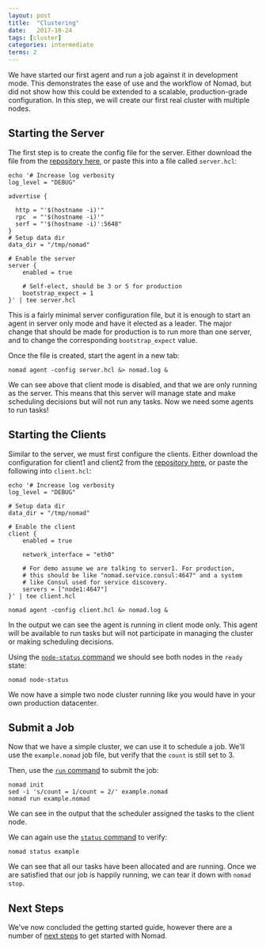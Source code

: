 ```yaml
---
layout: post
title:  "Clustering"
date:   2017-10-24
tags: [cluster]
categories: intermediate
terms: 2
---
```


We have started our first agent and run a job against it in development mode.
This demonstrates the ease of use and the workflow of Nomad, but did not show how
this could be extended to a scalable, production-grade configuration. In this step,
we will create our first real cluster with multiple nodes.

## Starting the Server

The first step is to create the config file for the server. Either download
the file from the [repository here](https://github.com/hashicorp/nomad/tree/master/demo/vagrant),
or paste this into a file called `server.hcl`:

```.term1
echo '# Increase log verbosity
log_level = "DEBUG"

advertise {

  http = "'$(hostname -i)'"
  rpc  = "'$(hostname -i)'"
  serf = "'$(hostname -i)':5648"
}
# Setup data dir
data_dir = "/tmp/nomad"

# Enable the server
server {
    enabled = true

    # Self-elect, should be 3 or 5 for production
    bootstrap_expect = 1
}' | tee server.hcl
```

This is a fairly minimal server configuration file, but it
is enough to start an agent in server only mode and have it
elected as a leader. The major change that should be made for
production is to run more than one server, and to change the
corresponding `bootstrap_expect` value.

Once the file is created, start the agent in a new tab:

```.term1
nomad agent -config server.hcl &> nomad.log &
```

We can see above that client mode is disabled, and that we are
only running as the server. This means that this server will manage
state and make scheduling decisions but will not run any tasks.
Now we need some agents to run tasks!

## Starting the Clients

Similar to the server, we must first configure the clients. Either download
the configuration for client1 and client2 from the
[repository here](https://github.com/hashicorp/nomad/tree/master/demo/vagrant), or
paste the following into `client.hcl`:

```.term2
echo '# Increase log verbosity
log_level = "DEBUG"

# Setup data dir
data_dir = "/tmp/nomad"

# Enable the client
client {
    enabled = true

    network_interface = "eth0"

    # For demo assume we are talking to server1. For production,
    # this should be like "nomad.service.consul:4647" and a system
    # like Consul used for service discovery.
    servers = ["node1:4647"]
}' | tee client.hcl

```

```.term2
nomad agent -config client.hcl &> nomad.log &
```

In the output we can see the agent is running in client mode only.
This agent will be available to run tasks but will not participate
in managing the cluster or making scheduling decisions.

Using the [`node-status` command](/docs/commands/node-status.html)
we should see both nodes in the `ready` state:

```.term1
nomad node-status
```

We now have a simple two node cluster running like you would have
in your own production datacenter.

## Submit a Job

Now that we have a simple cluster, we can use it to schedule a job.
We'll use the `example.nomad` job file, but
verify that the `count` is still set to 3.

Then, use the [`run` command](/docs/commands/run.html) to submit the job:

```.term1
nomad init
sed -i 's/count = 1/count = 2/' example.nomad
nomad run example.nomad
```

We can see in the output that the scheduler assigned the tasks to the client node.

We can again use the [`status` command](/docs/commands/status.html) to verify:

```.term1
nomad status example
```

We can see that all our tasks have been allocated and are running.
Once we are satisfied that our job is happily running, we can tear
it down with `nomad stop`.

## Next Steps

We've now concluded the getting started guide, however there are a number
of [next steps](next-steps.html) to get started with Nomad.

